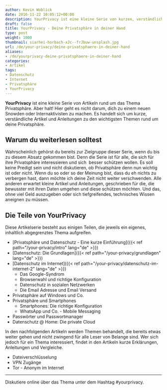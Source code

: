 ```yaml
---
author: Kevin Woblick
date: 2016-11-22 10:05:12+00:00
description: YourPrivacy ist eine kleine Serie von kurzen, verständlichen Artikeln und Anleitungen rund um das Thema Privatsphäre und Datenschutz.
draft: false
title: YourPrivacy - Deine Privatsphäre in deiner Hand
type: post
weight: 1000
thumbnail: siarhei-horbach-xJc--frJbuw-unsplash.jpg
url: /de/your-privacy/deine-privatsphaere-in-deiner-hand
aliases:
- /de/yourprivacy-deine-privatsphaere-in-deiner-hand
categories:
- Artikel
tags:
- Datenschutz
- Internet
- Privatsphäre
- YourPrivacy
---
```


**YourPrivacy** ist eine kleine Serie von Artikeln rund um das Thema Privatsphäre. Aber halt! Hier geht es nicht darum, dich zu einem neuen Snowden oder Internaktivisten zu machen. Es handelt sich um kurze, verständliche Artikel und Anleitungen zu den wichtigsten Themen rund um deine Privatsphäre.


## Warum du weiterlesen solltest

Wahrscheinlich gehörst du bereits zur Zielgruppe dieser Serie, wenn du bis zu diesem Absatz gekommen bist. Denn die Serie ist für alle, die sich für ihre Privatsphäre interessieren und sich  besser schützen wollen. Es soll keine Predigt sein und nicht diskutieren, ob Privatsphäre denn nun wichtig ist oder nicht. Wenn du so oder so der Meinung bist, dass du eh nichts zu verbergen hast, dann möchte ich deine Zeit nicht weiter verschwenden. Alle anderen erwartet kleine Artikel und Anleitungen, geschrieben für die, die bewusster mit ihren Daten umgehen und diese schützen möchten. Und das, ohne viel Geld auszugeben oder sich tiefgreifendes, technisches Wissen aneignen zu müssen.


## Die Teile von YourPrivacy

Diese Artikelserie besteht aus einigen Teilen, die jeweils ein eigenes, inhaltlich abgegrenztes Thema aufgreifen.

* [Privatsphäre und Datenschutz - Eine kurze Einführung]({{< ref path="/your-privacy/intro" lang="de" >}})
* [Datenschutz: Die Grundlagen]({{< ref path="/your-privacy/grundlagen" lang="de" >}})
* [Datenschutz im Internet]({{< ref path="/your-privacy/datenschutz-im-internet-2" lang="de" >}})
    * Das Google-Syndrom
    * Browserwahl und richtige Konfiguration
    * Datenschutz in sozialen Netzwerken
    * Die Email Adresse und Email Versand
* Privatsphäre auf Windows und Co.
* Privatsphäre und Smartphones
    * Smartphones: Die richtige Konfiguration
    * WhatsApp und Co. - Mobile Messaging
* Passwörter und Passwortmanager
* Datenschutz @ Home: Die private Cloud

In den nachfolgenden Artikeln werden Themen behandelt, die bereits etwas weiter gehen und nicht zwingend für alle Leser von Belange sind. Wer sich jedoch für ein Thema interessiert, findet in den Artikeln kurze Erklärungen, Anleitungen und Vergleiche.

* Dateiverschlüsselung
* VPN Zugänge
* Tor - Anonym im Internet


---

Diskutiere online über das Thema unter dem Hashtag #yourprivacy.

